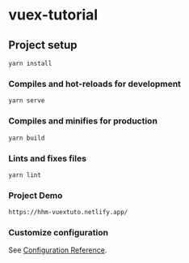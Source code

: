 # vuex-tutorial

## Project setup
```
yarn install
```

### Compiles and hot-reloads for development
```
yarn serve
```

### Compiles and minifies for production
```
yarn build
```

### Lints and fixes files
```
yarn lint
```

### Project Demo
```
https://hhm-vuextuto.netlify.app/
```

### Customize configuration
See [Configuration Reference](https://cli.vuejs.org/config/).
